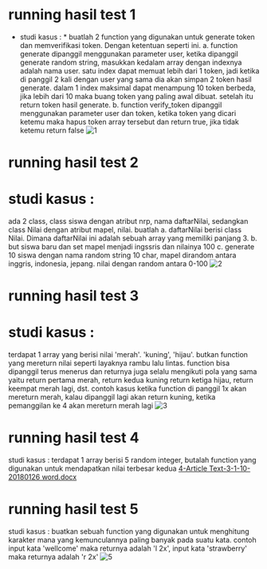 # running hasil test 1 
* studi kasus : *
buatlah 2 function yang digunakan untuk generate token dan memverifikasi token. Dengan ketentuan seperti ini. 
a. function generate dipanggil menggunakan parameter user, ketika dipanggil generate random string, masukkan kedalam array dengan indexnya adalah nama user. satu index dapat memuat lebih dari 1 token, jadi ketika di panggil 2 kali dengan user yang sama dia akan simpan 2 token hasil generate. dalam 1 index maksimal dapat menampung 10 token berbeda, jika lebih dari 10 maka buang token yang paling awal dibuat. setelah itu return token hasil generate.
b. function verify_token dipanggil menggunakan parameter user dan token, ketika token yang dicari ketemu maka hapus token array tersebut dan return true, jika tidak ketemu return false 
![1](https://github.com/auditasya12/test-array-php/assets/68654073/78c142ea-bf61-4e15-b1e7-168542ccba81)

# running hasil test 2 
# studi kasus :
ada 2 class, class siswa dengan atribut nrp, nama daftarNilai, sedangkan class Nilai dengan atribut mapel, nilai. buatlah 
a. daftarNilai berisi class Nilai. Dimana daftarNilai ini adalah sebuah array yang memiliki panjang 3.
b. but siswa baru dan set mapel menjadi ingssris dan nilainya 100
c. generate 10 siswa dengan nama random string 10 char, mapel dirandom antara inggris, indonesia, jepang. nilai dengan random antara 0-100
![2](https://github.com/auditasya12/test-array-php/assets/68654073/f7edab82-4c12-4f43-be4a-13aa02f1e2b5)

# running hasil test 3 
# studi kasus :
terdapat 1 array yang berisi nilai 'merah'. 'kuning', 'hijau'. butkan function yang mereturn nilai seperti layaknya rambu lalu lintas. function bisa dipanggil terus menerus dan returnya juga selalu mengikuti pola yang sama yaitu return pertama merah, return kedua kuning return ketiga hijau, return keempat merah lagi, dst. contoh kasus ketika function di panggil 1x akan mereturn merah, kalau dipanggil lagi akan return kuning, ketika pemanggilan ke 4 akan mereturn merah lagi
![3](https://github.com/auditasya12/test-array-php/assets/68654073/cb0f832a-c4b4-48bc-aab8-4c61be74bc5d)

# running hasil test 4
studi kasus :
terdapat 1 array berisi 5 random integer, butalah function yang digunakan untuk mendapatkan nilai terbesar kedua
[4-Article Text-3-1-10-20180126 word.docx](https://github.com/auditasya12/test-array-php/files/14319716/4-Article.Text-3-1-10-20180126.word.docx)

# running hasil test 5
studi kasus :
buatkan sebuah function yang digunakan untuk menghitung karakter mana yang kemunculannya paling banyak pada suatu kata. contoh input kata 'wellcome' maka returnya adalah 'l 2x', input kata 'strawberry' maka returnya adalah 'r 2x' 
![5](https://github.com/auditasya12/test-array-php/assets/68654073/f72e836c-4647-4f0d-b30e-67ed139ce703)

